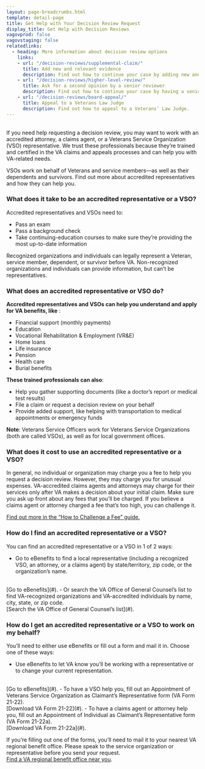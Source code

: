 ```yaml
---
layout: page-breadcrumbs.html
template: detail-page
title: Get Help with Your Decision Review Request
display_title: Get Help with Decision Reviews
vagovprod: false
vagovstaging: false
relatedlinks:
  - heading: More information about decision review options
    links:
    - url: "/decision-reviews/supplemental-claim/"
      title: Add new and relevant evidence
      description: Find out how to continue your case by adding new and relevant evidence.
    - url: "/decision-reviews/higher-level-review/"
      title: Ask for a second opinion by a senior reviewer
      description: Find out how to continue your case by having a senior reviewer look at your case.
    - url: "/decision-reviews/board-appeal/"
      title: Appeal to a Veterans Law Judge
      description: Find out how to appeal to a Veterans’ Law Judge.              
---
```

<br>
<div itemprop="description" class="va-introtext">
If you need help requesting a decision review, you may want to work with an accredited attorney, a claims agent, or a Veterans Service Organization (VSO) representative. We trust these professionals because they’re trained and certified in the VA claims and appeals processes and can help you with VA-related needs.

VSOs work on behalf of Veterans and service members—as well as their dependents and survivors. Find out more about accredited representatives and how they can help you.
</div>

<div class="feature" markdown="0">

### What does it take to be an accredited representative or a VSO?

Accredited representatives and VSOs need to:
- Pass an exam
- Pass a background check
- Take continuing-education courses to make sure they’re providing the most up-to-date information

Recognized organizations and individuals can legally represent a Veteran, service member, dependent, or survivor before VA. Non-recognized organizations and individuals can provide information, but can’t be representatives.
</div>

### What does an accredited representative or VSO do?
__Accredited representatives and VSOs can help you understand and apply for VA benefits, like__ :
- Financial support (monthly payments)
- Education
- Vocational Rehabilitation & Employment (VR&E)
- Home loans
- Life insurance
- Pension
- Health care
- Burial benefits

__These trained professionals can also__:
- Help you gather supporting documents (like a doctor’s report or medical test results)
- File a claim or request a decision review on your behalf
- Provide added support, like helping with transportation to medical appointments or emergency funds

__Note__: Veterans Service Officers work for Veterans Service Organizations (both are 
called VSOs), as well as for local government offices.

### What does it cost to use an accredited representative or a VSO?

In general, no individual or organization may charge you a fee to help you request a decision review. However, they may charge you for unusual expenses. VA-accredited claims agents and attorneys may charge for their services only after VA makes a decision about your initial claim. Make sure you ask up front about any fees that you’ll be charged. If you believe a claims agent or attorney charged a fee that’s too high, you can challenge it. 
<br>

[Find out more in the “How to Challenge a Fee” guide.](#)

### How do I find an accredited representative or a VSO?

You can find an accredited representative or a VSO in 1 of 2 ways:
- Go to eBenefits to find a local representative (including a recognized VSO, an attorney, or a claims agent) by state/territory, zip code, or the organization’s name.
<br> 
[Go to eBenefits](#).
- Or search the VA Office of General Counsel’s list to find VA-recognized organizations and VA-accredited individuals by name, city, state, or zip code.
<br> 
[Search the VA Office of General Counsel’s list](#).

### How do I get an accredited representative or a VSO to work on my behalf?

You’ll need to either use eBenefits or fill out a form and mail it in.
Choose one of these ways:
- Use eBenefits to let VA know you’ll be working with a representative or to change your current representation.
<br> 
[Go to eBenefits](#).
- To have a VSO help you, fill out an Appointment of Veterans Service Organization as Claimant’s Representative form (VA Form 21-22).
<br>  
[Download VA Form 21-22](#).
- To have a claims agent or attorney help you, fill out an Appointment of Individual as Claimant’s Representative form (VA Form 21-22a).
<br> 
[Download VA Form 21-22a](#).

If you’re filling out one of the forms, you’ll need to mail it to your nearest VA regional benefit office. Please speak to the service organization or representative before you send your request. 
<br>
[Find a VA regional benefit office near you](/find-locations/).

